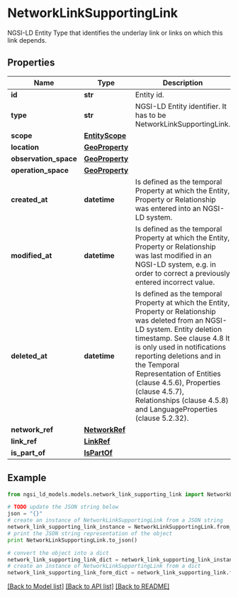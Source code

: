 # NetworkLinkSupportingLink

NGSI-LD Entity Type that identifies the underlay link or links on which this link depends. 

## Properties
Name | Type | Description | Notes
------------ | ------------- | ------------- | -------------
**id** | **str** | Entity id.  | [optional] 
**type** | **str** | NGSI-LD Entity identifier. It has to be NetworkLinkSupportingLink. | [optional] [default to 'NetworkLinkSupportingLink']
**scope** | [**EntityScope**](EntityScope.md) |  | [optional] 
**location** | [**GeoProperty**](GeoProperty.md) |  | [optional] 
**observation_space** | [**GeoProperty**](GeoProperty.md) |  | [optional] 
**operation_space** | [**GeoProperty**](GeoProperty.md) |  | [optional] 
**created_at** | **datetime** | Is defined as the temporal Property at which the Entity, Property or Relationship was entered into an NGSI-LD system.  | [optional] [readonly] 
**modified_at** | **datetime** | Is defined as the temporal Property at which the Entity, Property or Relationship was last modified in an NGSI-LD system, e.g. in order to correct a previously entered incorrect value.  | [optional] [readonly] 
**deleted_at** | **datetime** | Is defined as the temporal Property at which the Entity, Property or Relationship was deleted from an NGSI-LD system.  Entity deletion timestamp. See clause 4.8 It is only used in notifications reporting deletions and in the Temporal Representation of Entities (clause 4.5.6), Properties (clause 4.5.7), Relationships (clause 4.5.8) and LanguageProperties (clause 5.2.32).  | [optional] [readonly] 
**network_ref** | [**NetworkRef**](NetworkRef.md) |  | 
**link_ref** | [**LinkRef**](LinkRef.md) |  | 
**is_part_of** | [**IsPartOf**](IsPartOf.md) |  | 

## Example

```python
from ngsi_ld_models.models.network_link_supporting_link import NetworkLinkSupportingLink

# TODO update the JSON string below
json = "{}"
# create an instance of NetworkLinkSupportingLink from a JSON string
network_link_supporting_link_instance = NetworkLinkSupportingLink.from_json(json)
# print the JSON string representation of the object
print NetworkLinkSupportingLink.to_json()

# convert the object into a dict
network_link_supporting_link_dict = network_link_supporting_link_instance.to_dict()
# create an instance of NetworkLinkSupportingLink from a dict
network_link_supporting_link_form_dict = network_link_supporting_link.from_dict(network_link_supporting_link_dict)
```
[[Back to Model list]](../README.md#documentation-for-models) [[Back to API list]](../README.md#documentation-for-api-endpoints) [[Back to README]](../README.md)


